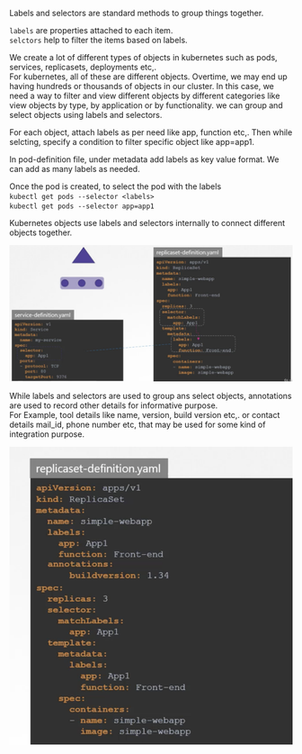 
Labels and selectors are standard methods to group things together.  

`labels` are properties attached to each item.  
`selctors` help to filter the items based on labels.

We create a lot of different types of objects in kubernetes such as pods, services,  replicasets, deployments etc,.   
For kubernetes, all of these are different objects. Overtime, we may end up having hundreds or thousands of objects in our cluster. In this case, we need a way to filter and view different objects by different categories like view objects by type, by application or by functionality.
we can group and select objects using labels and selectors.  

For each object, attach labels as per need like app, function etc,. Then while selcting, specify a condition to filter specific object like app=app1.

In pod-definition file, under metadata add labels as key value format. We can add as many labels as needed.  

Once the pod is created, to select the pod with the labels  
`kubectl get pods --selector <labels>`  
`kubectl get pods --selector app=app1`  

Kubernetes objects use labels and selectors internally to connect different objects together.  

![selector](Screens/selector.png)

While labels and selectors are used to group ans select objects, annotations are used to record other details for informative purpose.   
For Example, tool details like name, version, build version etc,. or contact details mail_id, phone number etc, that may be used for some kind of integration purpose.  

![annotations](Screens/annotations.png)






